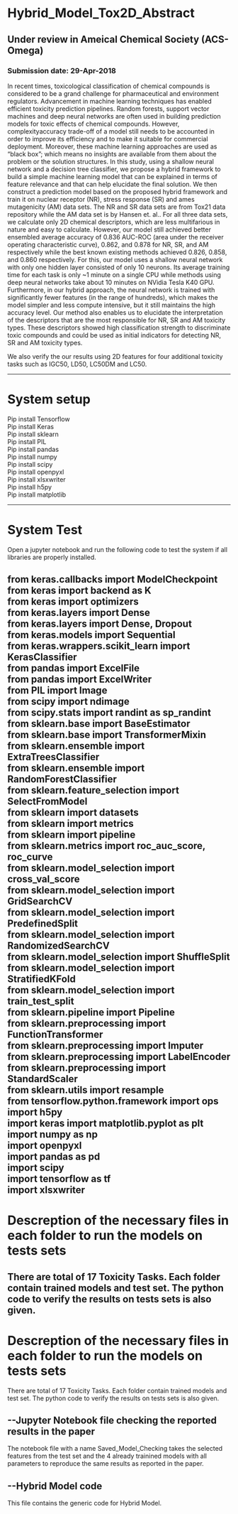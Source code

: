 # Hybrid_Model_Tox2D_Abstract

## Under review in Ameical Chemical Society (ACS-Omega)

### Submission date: 29-Apr-2018


In recent times, toxicological classification of chemical compounds is considered to
be a grand challenge for pharmaceutical and environment regulators. Advancement in
machine learning techniques has enabled efficient toxicity prediction pipelines. Random
forests, support vector machines and deep neural networks are often used in building
prediction models for toxic effects of chemical compounds. However, complexityaccuracy
trade-off of a model still needs to be accounted in order to improve its efficiency
and to make it suitable for commercial deployment. Moreover, these machine learning
approaches are used as “black box”; which means no insights are available from them
about the problem or the solution structures. In this study, using a shallow neural
network and a decision tree classifier, we propose a hybrid framework to build a simple
machine learning model that can be explained in terms of feature relevance and that
can help elucidate the final solution. We then construct a prediction model based on
the proposed hybrid framework and train it on nuclear receptor (NR), stress response
(SR) and ames mutagenicity (AM) data sets. 
The NR and SR data sets are from Tox21 data repository while the AM data set is by 
Hansen et. al.. For all three data sets, we
calculate only 2D chemical descriptors, which are less multifarious in nature and easy to
calculate. However, our model still achieved better ensembled average accuracy of 0.836
AUC-ROC (area under the receiver operating characteristic curve), 0.862, and 0.878 for
NR, SR, and AM respectively while the best known existing methods achieved 0.826,
0.858, and 0.860 respectively. For this, our model uses a shallow neural network with
only one hidden layer consisted of only 10 neurons. Its average training time for each
task is only ~1 minute on a single CPU while methods using deep neural networks take
about 10 minutes on NVidia Tesla K40 GPU. Furthermore, in our hybrid approach, the
neural network is trained with significantly fewer features (in the range of hundreds),
which makes the model simpler and less compute intensive, but it still maintains the
high accuracy level. Our method also enables us to elucidate the interpretation of the
descriptors that are the most responsible for NR, SR and AM toxicity types. These
descriptors showed high classification strength to discriminate toxic compounds and
could be used as initial indicators for detecting NR, SR and AM toxicity types.

We also verify the our results using 2D features for four additional toxicity tasks such as
IGC50, LD50, LC50DM and LC50.

-----------------------------------------------------------------------------------------

# System setup
  Pip install Tensorflow<br/>
  Pip install Keras<br/>
  Pip install sklearn<br/>
  Pip install PIL<br/>
  Pip install pandas<br/>
  Pip install numpy<br/>
  Pip install scipy<br/>
  Pip install openpyxl<br/>
  Pip install xlsxwriter<br/>
  Pip install h5py<br/>
  Pip install matplotlib<br/>
 

-----------------------------------------------------------------------------------------

# System Test
Open a jupyter notebook and run the following code to test the system if all libraries are properly installed.



from keras.callbacks import ModelCheckpoint<br/>
from keras import backend as K<br/>
from keras import optimizers<br/>
from keras.layers import Dense<br/>
from keras.layers import Dense, Dropout<br/>
from keras.models import Sequential<br/>
from keras.wrappers.scikit_learn import KerasClassifier<br/>
from pandas import ExcelFile<br/>
from pandas import ExcelWriter<br/>
from PIL import Image<br/>
from scipy import ndimage<br/>
from scipy.stats import randint as sp_randint<br/>
from sklearn.base import BaseEstimator<br/>
from sklearn.base import TransformerMixin<br/>
from sklearn.ensemble import ExtraTreesClassifier<br/>
from sklearn.ensemble import RandomForestClassifier<br/>
from sklearn.feature_selection import SelectFromModel<br/>
from sklearn import datasets<br/>
from sklearn import metrics<br/>
from sklearn import pipeline<br/>
from sklearn.metrics import roc_auc_score, roc_curve<br/>
from sklearn.model_selection import cross_val_score<br/>
from sklearn.model_selection import GridSearchCV<br/>
from sklearn.model_selection import PredefinedSplit<br/>
from sklearn.model_selection import RandomizedSearchCV<br/>
from sklearn.model_selection import ShuffleSplit<br/>
from sklearn.model_selection import StratifiedKFold<br/>
from sklearn.model_selection import train_test_split<br/>
from sklearn.pipeline import Pipeline<br/>
from sklearn.preprocessing import FunctionTransformer<br/>
from sklearn.preprocessing import Imputer<br/>
from sklearn.preprocessing import LabelEncoder<br/>
from sklearn.preprocessing import StandardScaler<br/>
from sklearn.utils import resample<br/>
from tensorflow.python.framework import ops<br/>
import h5py<br/>
import keras
import matplotlib.pyplot as plt<br/>
import numpy as np<br/>
import openpyxl<br/>
import pandas as pd<br/>
import scipy<br/>
import tensorflow as tf<br/>
import xlsxwriter<br/>
-----------------------------------------------------------------------------------------

# Descreption of the necessary files in each folder to run the models on tests sets
There are total of 17 Toxicity Tasks. Each folder contain trained models and test set. The python code 
to verify the results on tests sets is also given. 
-----------------------------------------------------------------------------------------

# Descreption of the necessary files in each folder to run the models on tests sets
There are total of 17 Toxicity Tasks. Each folder contain trained models and test set. The python code 
to verify the results on tests sets is also given. 



--Jupyter Notebook file checking the reported results in the paper
--------------------------
The notebook file with a name Saved_Model_Checking takes the selected features from the test set and the 4 already trainined models with all parameters to reproduce the same results as reported in the paper.

--Hybrid Model code
--------------------------
This file contains the generic code for Hybrid Model.
